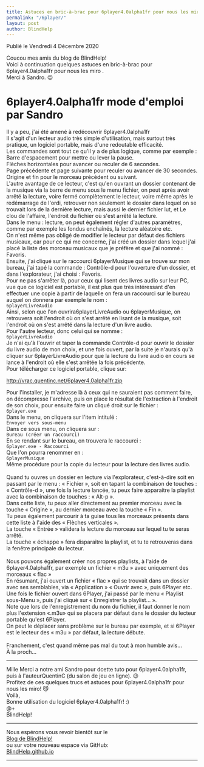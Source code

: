 ```yaml
---
title: Astuces en bric-à-brac pour 6player4.0alpha1fr pour nous les miro
permalink: "/6player/"
layout: post
author: BlindHelp
---
```


<footer>Publié le Vendredi 4 Décembre 2020</footer>


Coucou mes amis du blog de BlindHelp!    
Voici à continuation quelques astuces en bric-à-brac pour 6player4.0alpha1fr pour nous les miro .    
Merci à Sandro. 😉    

# 6player4.0alpha1fr mode d'emploi par Sandro #

Il y a peu, j'ai été amené à redécouvrir 6player4.0alpha1fr    
Il s'agit d'un lecteur audio très simple d'utilisation, mais surtout très pratique, un logiciel portable, mais d'une redoutable efficacité.    
Les commandes sont tout ce qu'il y a de plus logique, comme par exemple :    
Barre d'espacement pour mettre ou lever la pause.    
Flèches horizontales pour avancer ou reculer de 6 secondes.    
Page précédente et page suivante pour reculer ou avancer de 30 secondes.    
Origine et fin pour le morceau précédent ou suivant.    
L'autre avantage de ce lecteur, c'est qu'en ouvrant un dossier contenant de la musique via la barre de menu sous le menu fichier, on peut après avoir arrêté la lecture, voire fermé complètement le lecteur, voire même après le redémarrage de l'ordi, retrouver non seulement le dossier dans lequel on se trouvait lors de la dernière lecture, mais aussi le dernier fichier lut, et Le clou de l'affaire, l'endroit du fichier où s'est arrêté la lecture.    
Dans le menu : lecture, on peut également régler d'autres paramètres, comme par exemple les fondus enchaînés, la lecture aléatoire etc.    
On n'est même pas obligé de modifier le lecteur par défaut des fichiers musicaux, car pour ce qui me concerne, j'ai créé un dossier dans lequel j'ai placé la liste des morceau musicaux que je préfère et que j'ai nommé :     
Favoris.    
Ensuite, j'ai cliqué sur le raccourci 6playerMusique qui se trouve sur mon bureau, j'ai tapé la commande : Contrôle-d pour l'ouverture d'un dossier, et dans l'explorateur, j'ai choisi : Favoris.    
Pour ne pas s'arrêter là, pour ceux qui lisent des livres audio sur leur PC, vue que ce logiciel est portable, il est plus que très intéressant d'en effectuer une copie à partir de laquelle on fera un raccourci sur le bureau auquel on donnera par exemple le nom :     
`6playerLivreAudio`    
Ainsi, selon que l'on ouvrira6playerLivreAudio ou 6playerMusique, on retrouvera soit l'endroit où on s'est arrêté en lisant de la musique, soit l'endroit où on s'est arrêté dans la lecture d'un livre audio.    
Pour l'autre lecteur, donc celui qui se nomme :      
`6playerLivreAudio`    
Je n'ai qu'à l'ouvrir et taper la commande Contrôle-d pour ouvrir le dossier du livre audio de mon choix, et une fois ouvert, par la suite je n'aurais qu'à cliquer sur 6playerLivreAudio pour que la lecture du livre audio en cours se lance à l'endroit où elle s'est arrêtée la fois précédente.    
Pour télécharger ce logiciel portable, clique sur:    

<http://vrac.quentinc.net/6player4.0alpha1fr.zip>    

Pour l'installer, je m'adresse là à ceux qui ne sauraient pas comment faire, on décompresse l'archive, puis on place le résultat de l'extraction à l'endroit de son choix, pour ensuite faire un cliqué droit sur le fichier :    
`6player.exe`    
Dans le menu, on cliquera sur l'item intitulé :    
`Envoyer vers sous-menu`    
Dans ce sous menu, on cliquera sur :    
`Bureau (créer un raccourci)`    
En se rendant sur le bureau, on trouvera le raccourci :    
`6player.exe - Raccourci`    
Que l'on pourra renommer en :    
`6playerMusique`    
Même procédure pour la copie du lecteur pour la lecture des livres audio.    
<br>
Quand tu ouvres un dossier en lecture via l'explorateur, c'est-à-dire soit en passant par le menu : « Fichier », soit en tapant la combinaison de touches :    
« Contrôle-d »,  une fois la lecture lancée, tu peux faire apparaitre la playlist avec la combinaison de touches : « Alt-p ».    
Dans cette liste, tu peux aller directement au premier morceau avec la touche « Origine », au dernier morceau avec la touche « Fin ».    
Tu peux également parcourir à ta guise tous les morceaux présents dans cette liste à l'aide des « Flèches verticales ».    
La touche « Entrée » validera la lecture du morceau sur lequel tu te seras arrêté.    
La touche « échappe  » fera disparaitre la playlist, et tu te retrouveras dans la fenêtre principale du lecteur.    
<br>
Nous pouvons également créer nos propres playlists, à l'aide de 6player4.0alpha1fr, par exemple un fichier « m3u » avec uniquement des morceaux « flac »    
En résumant, j'ai ouvert un fichier « flac » qui se trouvait dans un dossier avec ses semblables, via « Application » « Ouvrir avec », puis 6Player etc.    
Une fois le fichier ouvert dans 6Player, j'ai passé par le menu « Playlist  sous-Menu », puis j'ai cliqué sur « Enregistrer la playlist... ».    
Note que lors de l'enregistrement du nom du fichier, il faut donner le nom plus l'extension «.m3u» qui se placera par défaut dans le dossier du lecteur portable qu'est 6Player.    
On peut le déplacer sans problème sur le bureau par exemple, et si 6Player est le lecteur des « m3u » par défaut, la lecture débute.    
<br>
Franchement, c'est quand même pas mal du tout à mon humble avis...    
À la proch...    

---

Mille Merci a notre ami Sandro pour dcette tuto pour 6player4.0alpha1fr, puis à l'auteurQuentinC (du salon de jeu en ligne). 😉    
Profitez de ces quelques trucs et astuces pour 6player4.0alpha1fr pour nous les miro! 😼    
Voilà,    
Bonne utilisation  du logiciel 6player4.0alpha1fr! :)    
@+    
BlindHelp!    

---

Nous espérons vous revoir bientôt sur le      
[Blog de BlindHelp!](http://blindhelp.blogspot.fr/)                    
ou sur  votre nouveau espace via GitHub:                     
[BlindHelp.github.io](https://blindhelp.github.io)                    

---